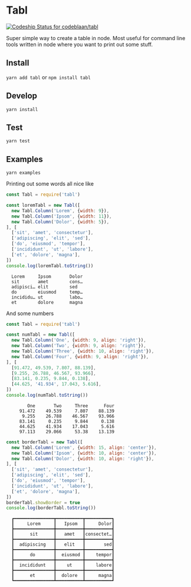 Tabl
=====
[ ![Codeship Status for codeblaan/tabl](https://app.codeship.com/projects/7efc04d0-2bf3-0136-e263-56d0818919a1/status?branch=master)](https://app.codeship.com/projects/287911)

Super simple way to create a table in node. Most useful for command line
tools written in node where you want to print out some stuff.

## Install
`yarn add tabl` or `npm install tabl`

## Develop
`yarn install`

## Test
`yarn test`

## Examples
`yarn examples`


Printing out some words all nice like
```javascript
const Tabl = require('tabl')

const loremTabl = new Tabl([
  new Tabl.Column('Lorem', {width: 9}),
  new Tabl.Column('Ipsom', {width: 11}),
  new Tabl.Column('Dolor', {width: 5}),
], [
  ['sit', 'amet', 'consectetur'],
  ['adipiscing', 'elit', 'sed'],
  ['do', 'eiusmod', 'tempor'],
  ['incididunt', 'ut', 'labore'],
  ['et', 'dolore', 'magna'],
])
console.log(loremTabl.toString())
```

```
  Lorem     Ipsom       Dolor
  sit       amet        cons…
  adipisci… elit        sed
  do        eiusmod     temp…
  incididu… ut          labo…
  et        dolore      magna
```

And some numbers
```javascript
const Tabl = require('tabl')

const numTabl = new Tabl([
  new Tabl.Column('One', {width: 9, align: 'right'}),
  new Tabl.Column('Two', {width: 9, align: 'right'}),
  new Tabl.Column('Three', {width: 10, align: 'right'}),
  new Tabl.Column('Four', {width: 9, align: 'right'}),
], [
  [91.472, 49.539, 7.807, 88.139],
  [9.255, 26.788, 46.567, 93.966],
  [83.141, 0.235, 9.844, 0.138],
  [44.625, '41.934', 17.043, 5.616],
])
console.log(numTabl.toString())
```

```
        One       Two     Three      Four
     91.472    49.539     7.807    88.139
      9.255    26.788    46.567    93.966
     83.141     0.235     9.844     0.138
     44.625    41.934    17.043     5.616
     97.113    29.066     53.38    13.139

```

```javascript
const borderTabl = new Tabl([
  new Tabl.Column('Lorem', {width: 15, align: 'center'}),
  new Tabl.Column('Ipsom', {width: 10, align: 'center'}),
  new Tabl.Column('Dolor', {width: 10, align: 'right'}),
], [
  ['sit', 'amet', 'consectetur'],
  ['adipiscing', 'elit', 'sed'],
  ['do', 'eiusmod', 'tempor'],
  ['incididunt', 'ut', 'labore'],
  ['et', 'dolore', 'magna'],
])
borderTabl.showBorder = true
console.log(borderTabl.toString())
```
```
  ┏━━━━━━━━━━━━━━━┳━━━━━━━━━━┳━━━━━━━━━━┓
  ┃     Lorem     ┃   Ipsom  ┃     Dolor┃
  ┣━━━━━━━━━━━━━━━╋━━━━━━━━━━╋━━━━━━━━━━┫
  ┃      sit      ┃   amet   ┃consectet…┃
  ┣━━━━━━━━━━━━━━━╋━━━━━━━━━━╋━━━━━━━━━━┫
  ┃  adipiscing   ┃   elit   ┃       sed┃
  ┣━━━━━━━━━━━━━━━╋━━━━━━━━━━╋━━━━━━━━━━┫
  ┃      do       ┃  eiusmod ┃    tempor┃
  ┣━━━━━━━━━━━━━━━╋━━━━━━━━━━╋━━━━━━━━━━┫
  ┃  incididunt   ┃    ut    ┃    labore┃
  ┣━━━━━━━━━━━━━━━╋━━━━━━━━━━╋━━━━━━━━━━┫
  ┃      et       ┃  dolore  ┃     magna┃
  ┗━━━━━━━━━━━━━━━┻━━━━━━━━━━┻━━━━━━━━━━┛
```
